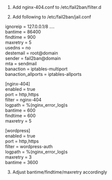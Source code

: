 1) Add nginx-404.conf to /etc/fail2ban/filter.d

2) Add following to /etc/fail2ban/jail.conf

  ignoreip = 127.0.0.1/8 ....  
  bantime  = 86400  
  findtime  = 900  
  maxretry = 5  
  usedns = no  
  destemail = root@domain  
  sender = fail2ban@domain  
  mta = sendmail  
  banaction = iptables-multiport  
  banaction_allports = iptables-allports  

[nginx-404]  
enabled = true   
port = http,https  
filter = nginx-404  
logpath = %(nginx_error_log)s  
bantime = 600  
findtime = 600  
maxretry = 5  


[wordpress]  
enabled  = true  
port     = http,https  
filter   = wordpress-auth  
logpath = %(nginx_error_log)s  
maxretry = 3  
bantime  = 3600  

3) Adjust bantime/findtime/maxretry accordingly
